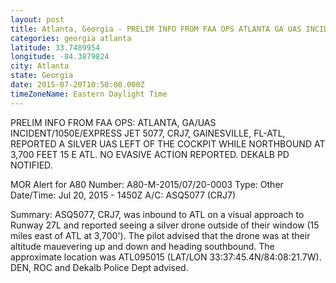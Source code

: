 ```yaml
---
layout: post
title: Atlanta, Georgia - PRELIM INFO FROM FAA OPS ATLANTA GA UAS INCIDENT 1050E EXPRESS JET 5077 CRJ7 GAINESVILLE
categories: georgia atlanta
latitude: 33.7489954
longitude: -84.3879824
city: Atlanta
state: Georgia
date: 2015-07-20T10:50:00.000Z
timeZoneName: Eastern Daylight Time
---
```


PRELIM INFO FROM FAA OPS: ATLANTA, GA/UAS INCIDENT/1050E/EXPRESS JET 5077, CRJ7, GAINESVILLE, FL-ATL, REPORTED A SILVER UAS LEFT OF THE COCKPIT WHILE NORTHBOUND AT 3,700 FEET 15 E ATL.  NO EVASIVE ACTION REPORTED.  DEKALB PD NOTIFIED.


MOR Alert for A80
Number: A80-M-2015/07/20-0003
Type: Other
Date/Time: Jul 20, 2015 - 1450Z
A/C: ASQ5077 (CRJ7)

Summary: ASQ5077, CRJ7, was inbound to ATL on a visual approach to Runway 27L and reported seeing a silver drone outside of their window (15 miles east of ATL at 3,700'). The pilot advised that the drone was at their altitude mauevering up and down and heading southbound. The approximate location was ATL095015 (LAT/LON 33:37:45.4N/84:08:21.7W). DEN, ROC and Dekalb Police Dept advised.
